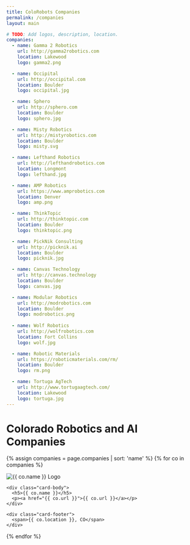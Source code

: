 ```yaml
---
title: ColoRobots Companies
permalink: /companies
layout: main

# TODO: Add logos, description, location.
companies:
  - name: Gamma 2 Robotics
    url: http://gamma2robotics.com
    location: Lakewood
    logo: gamma2.png

  - name: Occipital
    url: http://occipital.com
    location: Boulder
    logo: occipital.jpg

  - name: Sphero
    url: http://sphero.com
    location: Boulder
    logo: sphero.jpg

  - name: Misty Robotics
    url: http://mistyrobotics.com
    location: Boulder
    logo: misty.svg

  - name: Lefthand Robotics
    url: http://lefthandrobotics.com
    location: Longmont
    logo: lefthand.jpg

  - name: AMP Robotics
    url: https://www.amprobotics.com
    location: Denver
    logo: amp.png

  - name: ThinkTopic
    url: http://thinktopic.com
    location: Boulder
    logo: thinktopic.png

  - name: PickNik Consulting
    url: http://picknik.ai
    location: Boulder
    logo: picknik.jpg

  - name: Canvas Technology
    url: http://canvas.technology
    location: Boulder
    logo: canvas.jpg

  - name: Modular Robotics
    url: http://modrobotics.com
    location: Boulder
    logo: modrobotics.png
    
  - name: Wolf Robotics
    url: http://wolfrobotics.com
    location: Fort Collins
    logo: wolf.jpg

  - name: Robotic Materials
    url: https://roboticmaterials.com/rm/
    location: Boulder
    logo: rm.png

  - name: Tortuga AgTech
    url: http://www.tortugaagtech.com/
    location: Lakewood
    logo: tortuga.jpg
---
```


# Colorado Robotics and AI Companies

<div class="card-deck w-100">

{% assign companies = page.companies | sort: 'name' %}
{% for co in companies %}
<div class="col-lg-3 col-md-4 col mt-5">
  <div class="card text-center inline-block company-card">
    <div class="card-img-top company-card-logo-container align-middle">
        <img class="mx-auto company-card-logo"
src="images/companies/{{ co.logo }}"
         alt="{{ co.name }} Logo"/>
    </div>

    <div class="card-body">
      <h5>{{ co.name }}</h5>
      <p><a href="{{ co.url }}">{{ co.url }}</a></p>
    </div>

    <div class="card-footer">
      <span>{{ co.location }}, CO</span>
    </div>
  </div>
</div>
{% endfor %}

</div>
